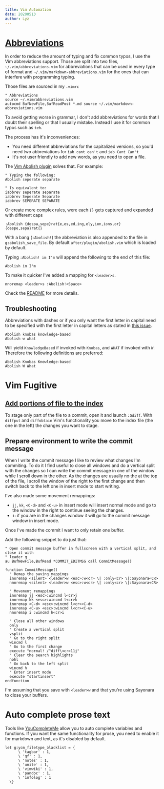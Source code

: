 ```yaml
---
title: Vim Automation
date: 20200513
author: Lyz
---
```


# [Abbreviations](https://davidxmoody.com/2014/better-vim-abbreviations/)

In order to reduce the amount of typing and fix common typos, I use the Vim
abbreviations support. Those are split into two files,
`~/.vim/abbreviations.vim` for abbreviations that can be used in every type of
format and `~/.vim/markdown-abbreviations.vim` for the ones that can interfere
with programming typing.

Those files are sourced in my `.vimrc`

```vim
" Abbreviations
source ~/.vim/abbreviations.vim
autocmd BufNewFile,BufReadPost *.md source ~/.vim/markdown-abbreviations.vim
```

To avoid getting worse in grammar, I don't add abbreviations for words that
I doubt their spelling or that I usually mistake. Instead I use it for common
typos such as `teh`.

The process has it's inconveniences:

* You need different abbreviations for the capitalized versions, so you'd need
    two abbreviations for `iab cant can't` and `iab Cant Can't`
* It's not user friendly to add new words, as you need to open a file.

The [Vim Abolish plugin](https://github.com/tpope/vim-abolish) solves that. For
example:

```vim
" Typing the following:
Abolish seperate separate

" Is equivalent to:
iabbrev seperate separate
iabbrev Seperate Separate
iabbrev SEPERATE SEPARATE
```

Or create more complex rules, were each `{}` gets captured and expanded with
different caps

```vim
:Abolish {despa,sepe}rat{e,es,ed,ing,ely,ion,ions,or}  {despe,sepa}rat{}
```

With a bang (`:Abolish!`) the abbreviation is also appended to the file in
`g:abolish_save_file`. By default `after/plugin/abolish.vim` which is loaded by
default.

Typing `:Abolish! im I'm` will append the following to the end of this file:

```vim
Abolish im I'm
```

To make it quicker I've added a mapping for `<leader>s`.

```vim
nnoremap <leader>s :Abolish!<Space>
```

Check the
[README](https://github.com/tpope/vim-abolish/blob/master/doc/abolish.txt) for
more details.

## Troubleshooting

Abbreviations with dashes or if you only want the first letter in capital need
to be specified with the first letter in capital letters as stated in [this
issue](https://github.com/tpope/vim-abolish/issues/30).

```vim
Abolish knobas knowledge-based
Abolish w what
```

Will yield `KnowledgeBased` if invoked with `Knobas`, and `WHAT` if invoked with
`W`. Therefore the following definitions are preferred:

```vim
Abolish Knobas Knowledge-based
Abolish W What
```

# Vim Fugitive

## [Add portions of file to the index](http://vimcasts.org/episodes/fugitive-vim-working-with-the-git-index/)

To stage only part of the file to a commit, open it and launch `:Gdiff`. With
`diffput` and `diffobtain` Vim's functionality you move to the index file (the
one in the left) the changes you want to stage.

## Prepare environment to write the commit message

When I write the commit message I like to review what changes I'm commiting. To
do it I find useful to close all windows and do a vertical split with the
changes so I can write the commit message in one of the window while I scroll
down in the other. As the changes are usually no the at the top of the file,
I scroll the window of the right to the first change and then switch back to the
left one in insert mode to start writing.

I've also made some movement remappings:

* `jj`, `kk`, `<C-d>` and `<C-u>` in insert mode will insert normal mode and go
    to the window in the right to continue seeing the changes.
* `i`: if you are in the changes window it will go to the commit message window
    in insert mode.

Once I've made the commit I want to only retain one buffer.

Add the following snippet to do just that:

```
" Open commit message buffer in fullscreen with a vertical split, and close it with
" leader q
au BufNewFile,BufRead *COMMIT_EDITMSG call CommitMessage()

function CommitMessage()
  " Remap the saving mappings
  inoremap <silent> <leader>w <esc>:w<cr> \| :only<cr> \|:Sayonara<CR>
  nnoremap <silent> <leader>w <esc>:w<cr> \| :only<cr> \|:Sayonara<CR>

  " Movement remappings
  inoremap jj <esc>:wincmd l<cr>j
  inoremap kk <esc>:wincmd l<cr>k
  inoremap <C-d> <esc>:wincmd l<cr><C-d>
  inoremap <C-u> <esc>:wincmd l<cr><C-u>
  nnoremap i :wincmd h<cr>i

  " Close all other windows
  only
  " Create a vertical split
  vsplit
  " Go to the right split
  wincmd l
  " Go to the first change
  execute "normal! /^diff\<cr>11j"
  " Clear the search highlights
  nohl
  " Go back to the left split
  wincmd h
  " Enter insert mode
  execute "startinsert"
endfunction
```

I'm assuming that you save with `<leader>w` and that you're using Sayonara to
close your buffers.

# Auto complete prose text

Tools like [YouCompleteMe](https://github.com/ycm-core/YouCompleteMe) allow you
to auto complete variables and functions. If you want the same functionality for
prose, you need to enable it for markdown and text, as it's disabled by default.

```vim
let g:ycm_filetype_blacklist = {
      \ 'tagbar' : 1,
      \ 'qf' : 1,
      \ 'notes' : 1,
      \ 'unite' : 1,
      \ 'vimwiki' : 1,
      \ 'pandoc' : 1,
      \ 'infolog' : 1
  \}
```
